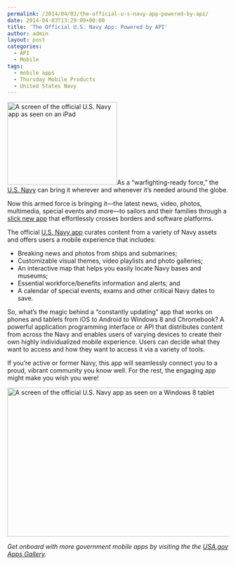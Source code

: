 ```yaml
---
permalink: /2014/04/03/the-official-u-s-navy-app-powered-by-api/
date: 2014-04-03T13:29:09+00:00
title: 'The Official U.S. Navy App: Powered by API'
author: admin
layout: post
categories:
  - API
  - Mobile
tags:
  - mobile apps
  - Thursday Mobile Products
  - United States Navy
---
```


[<img class="alignright size-full wp-image-143642" src="https://s3.amazonaws.com/sitesusa/wp-content/uploads/sites/212/2014/04/250-x-188-USNavy-App_iPad_screen.jpg" alt="A screen of the official U.S. Navy app as seen on an iPad" width="250" height="188" />](https://s3.amazonaws.com/sitesusa/wp-content/uploads/sites/212/2014/04/480-x-360-USNavy-App_iPad_screen.jpg)As a &#8220;warfighting-ready force,&#8221; the [U.S. Navy](http://www.navy.mil/) can bring it wherever and whenever it&#8217;s needed around the globe.

Now this armed force is bringing it—the latest news, video, photos, multimedia, special events and more—to sailors and their families through a [slick new app](http://www.navy.mil/ah_online/ftrStory.asp?issue=3&id=76319) that effortlessly crosses borders and software platforms.

The official [U.S. Navy app](http://applocker.navy.mil) curates content from a variety of Navy assets and offers users a mobile experience that includes:

  * Breaking news and photos from ships and submarines;
  * Customizable visual themes, video playlists and photo galleries;
  * An interactive map that helps you easily locate Navy bases and museums;
  * Essential workforce/benefits information and alerts; and
  * A calendar of special events, exams and other critical Navy dates to save.

So, what&#8217;s the magic behind a &#8220;constantly updating&#8221; app that works on phones and tablets from iOS to Android to Windows 8 and Chromebook? A powerful application programming interface or API that distributes content from across the Navy and enables users of varying devices to create their own highly individualized mobile experience. Users can decide what they want to access and how they want to access it via a variety of tools.

If you&#8217;re active or former Navy, this app will seamlessly connect you to a proud, vibrant community you know well. For the rest, the engaging app might make you wish you were!

<img class="aligncenter size-full wp-image-143682" src="https://s3.amazonaws.com/sitesusa/wp-content/uploads/sites/212/2014/04/600-x-338-US-Navy-app_Windows8_tablet_Screenshot_227284.jpg" alt="A screen of the official U.S. Navy app as seen on a Windows 8 tablet" width="600" height="338" />

_Get onboard with more government mobile apps by visiting the the [USA.gov Apps Gallery](http://apps.usa.gov/)._